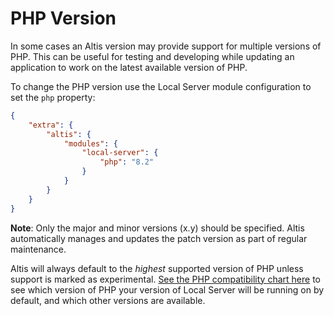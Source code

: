 # PHP Version

In some cases an Altis version may provide support for multiple versions of PHP. This can be useful for testing and developing while
updating an application to work on the latest available version of PHP.

To change the PHP version use the Local Server module configuration to set the `php` property:

```json
{
    "extra": {
        "altis": {
            "modules": {
                "local-server": {
                    "php": "8.2"
                }
            }
        }
    }
}
```

**Note**: Only the major and minor versions (x.y) should be specified. Altis automatically manages and updates the patch version
as part of regular maintenance.

Altis will always default to the _highest_ supported version of PHP unless support is marked as
experimental. [See the PHP compatibility chart here](docs://guides/updating-php/README.md) to see which version of PHP your version
of Local Server will be running on by default, and which other versions are available.

